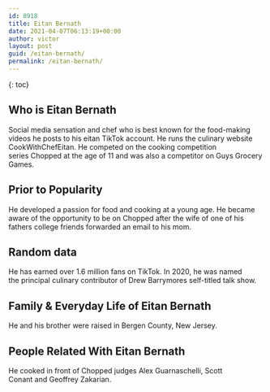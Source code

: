 ```yaml
---
id: 8918
title: Eitan Bernath
date: 2021-04-07T06:13:19+00:00
author: victor
layout: post
guid: /eitan-bernath/
permalink: /eitan-bernath/
---
```



{: toc}


## Who is Eitan Bernath



Social media sensation and chef who is best known for the food-making videos he posts to his eitan TikTok account. He runs the culinary website CookWithChefEitan. He competed on the cooking competition series Chopped at the age of 11 and was also a competitor on Guys Grocery Games. 

                
                
                
## Prior to Popularity



He developed a passion for food and cooking at a young age. He became aware of the opportunity to be on Chopped after the wife of one of his fathers college friends forwarded an email to his mom. 

                
                
                
## Random data



He has earned over 1.6 million fans on TikTok. In 2020, he was named the principal culinary contributor of Drew Barrymores self-titled talk show. 

                
                
                
## Family & Everyday Life of Eitan Bernath



He and his brother were raised in Bergen County, New Jersey. 

                
                
                
## People Related With Eitan Bernath



He cooked in front of Chopped judges Alex Guarnaschelli, Scott Conant and Geoffrey Zakarian. 

                
              
            
          
          
          